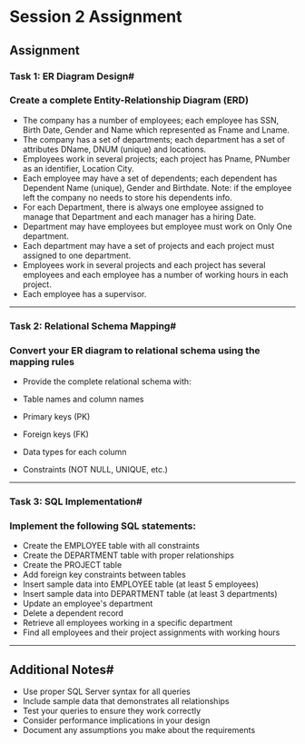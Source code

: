 # Session 2 Assignment
## Assignment

### Task 1: ER Diagram Design#
### Create a complete Entity-Relationship Diagram (ERD)

- The company has a number of employees; each employee has SSN, Birth Date, Gender and Name which represented as Fname and Lname.
- The company has a set of departments; each department has a set of attributes DName, DNUM (unique) and locations.
- Employees work in several projects; each project has Pname, PNumber as an identifier, Location City.
- Each employee may have a set of dependents; each dependent has Dependent Name (unique), Gender and Birthdate. Note: if the employee left the company no needs to store his dependents info.
- For each Department, there is always one employee assigned to manage that Department and each manager has a hiring Date.
- Department may have employees but employee must work on Only One department.
- Each department may have a set of projects and each project must assigned to one department.
- Employees work in several projects and each project has several employees and each employee has a number of working hours in each project.
- Each employee has a supervisor.
_________________________________________________________________________
### Task 2: Relational Schema Mapping#
### Convert your ER diagram to relational schema using the mapping rules

- Provide the complete relational schema with:

- Table names and column names
- Primary keys (PK)
- Foreign keys (FK)
- Data types for each column
- Constraints (NOT NULL, UNIQUE, etc.)
____________________________________________________________________________
### Task 3: SQL Implementation#
### Implement the following SQL statements:

- Create the EMPLOYEE table with all constraints
- Create the DEPARTMENT table with proper relationships
- Create the PROJECT table
- Add foreign key constraints between tables
- Insert sample data into EMPLOYEE table (at least 5 employees)
- Insert sample data into DEPARTMENT table (at least 3 departments)
- Update an employee's department
- Delete a dependent record
- Retrieve all employees working in a specific department
- Find all employees and their project assignments with working hours
_________________________________________________________________________
## Additional Notes#
- Use proper SQL Server syntax for all queries
- Include sample data that demonstrates all relationships
- Test your queries to ensure they work correctly
- Consider performance implications in your design
- Document any assumptions you make about the requirements
